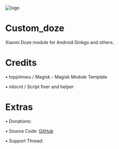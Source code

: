 ![logo](https://github.com/nilocnt/Custom_doze/assets/175128937/36c12f10-2b81-4c95-a421-f6988bfbdaf2)
# Custom_doze
Xiaomi Doze module for Android Ginkgo and others.
# Credits
• topjohnwu / Magisk - Magisk Module Template

• nilocnt / Script fixer and helper
# Extras
• Donations:

• Source Code: [GitHub](https://github.com/nilocnt/Custom_doze)

• Support Thread:
